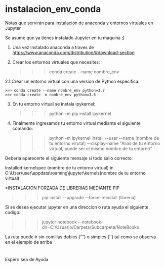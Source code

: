 # instalacion_env_conda
Notas que servirán para instalacion de anaconda y entornos virtuales en Jupyter 

Se asume que ya tienes instalado Jupyter en tu maquina ;)
1. Una vez instalado anaconda a traves de https://www.anaconda.com/distribution/#download-section

2. Crear los entornos virtuales que necesites:
    
    >>> conda create --name nombre_env
    
2.1 Crear un entorno virtual con una version de Python especifica:

    >>> conda create --name nombre_env python=3.7
    >>> conda create -n nombre_env python=3.6

3. En tu entorno virtual se instala ipykernel:
    
    >>>python -m pip install ipykernel
    
4. Finalmente ingresamos tu entorno virtual mediante el siguiente comando:

    >>> python -m ipykernel install --user --name (nombre de tu entorno virutal) --display-name "Alias de tu entorno virtual, puede ser el mismo nombre de tu entorno"
 
 Deberia aparecerte el siguiente mensaje si todo salio correcto:
 
 Installed kernelspec (nombre de tu entorno virtual) in C:\User\user\appdata\roaming\jupyter\kernels\(nombre de tu entorno virtual)
 

*INSTALACION FORZADA DE LIBRERIAS MEDIANTE PIP

>>> pip install --upgrade --force-reinstall (libreria)

Si se desea ejecutar jupyter en una direccion o ruta ayuda el siguiente codigo:

>>> jupyter notebook --notebook-dir=C:/Usuario/Carpeta/Subcarpeta/NoteBooks

La ruta puede ir sin comillas dobles ("") o simples ('') tal como se observa en el ejemplo de arriba

#
Espero sea de Ayuda
